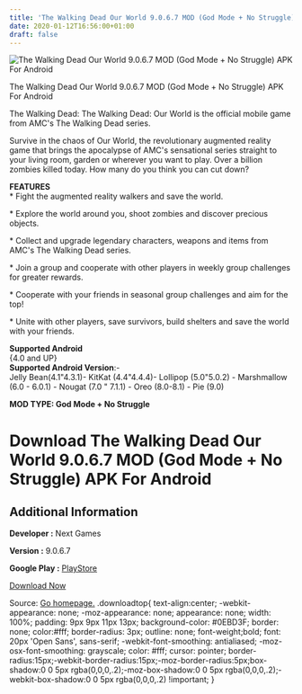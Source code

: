 ```yaml
---
title: 'The Walking Dead Our World 9.0.6.7 MOD (God Mode + No Struggle) APK For Android'
date: 2020-01-12T16:56:00+01:00
draft: false
---
```


![The Walking Dead Our World 9.0.6.7 MOD (God Mode + No Struggle) APK For Android](https://i1.wp.com/apkhome.net/wp-content/uploads/2020/01/The-Walking-Dead-Our-World-9.0.6.7-MOD-God-Mode-No-Struggle.png "The Walking Dead Our World 9.0.6.7 MOD (God Mode + No Struggle) APK For Android")

  

The Walking Dead Our World 9.0.6.7 MOD (God Mode + No Struggle) APK For Android

The Walking Dead: The Walking Dead: Our World is the official mobile game from AMC's The Walking Dead series.

Survive in the chaos of Our World, the revolutionary augmented reality game that brings the apocalypse of AMC's sensational series straight to your living room, garden or wherever you want to play. Over a billion zombies killed today. How many do you think you can cut down?

**FEATURES**  
\* Fight the augmented reality walkers and save the world.

\* Explore the world around you, shoot zombies and discover precious objects.

\* Collect and upgrade legendary characters, weapons and items from AMC's The Walking Dead series.

\* Join a group and cooperate with other players in weekly group challenges for greater rewards.

\* Cooperate with your friends in seasonal group challenges and aim for the top!

\* Unite with other players, save survivors, build shelters and save the world with your friends.

**Supported Android**  
{4.0 and UP}  
**Supported Android Version**:-  
Jelly Bean(4.1"4.3.1)- KitKat (4.4"4.4.4)- Lollipop (5.0"5.0.2) - Marshmallow (6.0 - 6.0.1) - Nougat (7.0 " 7.1.1) - Oreo (8.0-8.1) - Pie (9.0)

**MOD TYPE: God Mode + No Struggle**

Download The Walking Dead Our World 9.0.6.7 MOD (God Mode + No Struggle) APK For Android
========================================================================================

Additional Information
----------------------

**Developer :** Next Games

**Version :** 9.0.6.7

**Google Play :** [PlayStore](https://play.google.com/store/apps/details?id=com.nextgames.android.ourworld)

  

[Download Now](https://store4app.co/post/the-walking-dead-our-world-9-0-6-7-mod-god-mode-no-struggle-apk-for-android_1578844514)

  
Source: [Go homepage.](https://store4app.co/post/the-walking-dead-our-world-9-0-6-7-mod-god-mode-no-struggle-apk-for-android_1578844514) .downloadtop{ text-align:center; -webkit-appearance: none; -moz-appearance: none; appearance: none; width: 100%; padding: 9px 9px 11px 13px; background-color: #0EBD3F; border: none; color:#fff; border-radius: 3px; outline: none; font-weight;bold; font: 20px 'Open Sans', sans-serif; -webkit-font-smoothing: antialiased; -moz-osx-font-smoothing: grayscale; color: #fff; cursor: pointer; border-radius:15px;-webkit-border-radius:15px;-moz-border-radius:5px;box-shadow:0 0 5px rgba(0,0,0,.2);-moz-box-shadow:0 0 5px rgba(0,0,0,.2);-webkit-box-shadow:0 0 5px rgba(0,0,0,.2) !important; }